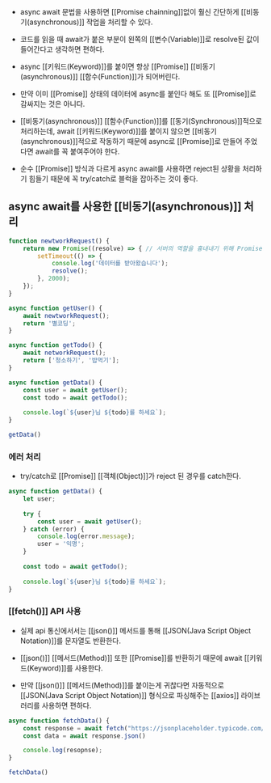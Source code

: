 - async await 문법을 사용하면 [[Promise chainning]]없이 훨신 간단하게 [[비동기(asynchronous)]] 작업을 처리할 수 있다.

- 코드를 읽을 때 await가 붙은 부분이 왼쪽의 [[변수(Variable)]]로 resolve된 값이 들어간다고 생각하면 편하다.

- async [[키워드(Keyword)]]를 붙이면 항상 [[Promise]] [[비동기(asynchronous)]] [[함수(Function)]]가 되어버린다.
- 만약 이미 [[Promise]] 상태의 데이터에 async를 붙인다 해도 또 [[Promise]]로 감싸지는 것은 아니다.

- [[비동기(asynchronous)]] [[함수(Function)]]를 [[동기(Synchronous)]]적으로 처리하는데, await [[키워드(Keyword)]]를 붙이지 않으면 [[비동기(asynchronous)]]적으로 작동하기 때문에 async로 [[Promise]]로 만들어 주었다면 await를 꼭 붙여주어야 한다.

- 순수 [[Promise]] 방식과 다르게 async await를 사용하면 reject된 상황을 처리하기 힘들기 때문에 꼭 try/catch로 블럭을 잡아주는 것이 좋다.

## async await를 사용한 [[비동기(asynchronous)]] 처리


```js
function newtworkRequest() {
	return new Promise((resolve) => { // 서버의 역할을 흉내내기 위해 Promise 객체 정의
		setTimeout(() => {
			console.log('데이터를 받아왔습니다');
			resolve();
		}, 2000);
	});
}

async function getUser() {
	await newtworkRequest();
	return '별코딩';
}

async function getTodo() {
	await networkRequest();
	return ['청소하기', '밥먹기'];
}

async function getData() {
	const user = await getUser();
	const todo = await getTodo();
	
	console.log(`${user}님 ${todo}를 하세요`);
}

getData()
```

### 에러 처리

- try/catch로 [[Promise]] [[객체(Object)]]가 reject 된 경우를 catch한다.

```js
async function getData() {
	let user;
	
	try {
		const user = await getUser();
	} catch (error) {
		console.log(error.message);
		user = '익명';
	}
	
	const todo = await getTodo();
	
	console.log(`${user}님 ${todo}를 하세요`);
}
```

### [[fetch()]] API 사용

- 실제 api 통신에서서는 [[json()]] 메서드를 통해 [[JSON(Java Script Object Notation)]]를 문자열도 반환한다.
- [[json()]] [[메서드(Method)]] 또한 [[Promise]]를 반환하기 때문에 await [[키워드(Keyword)]]를 사용한다.

- 만약 [[json()]] [[메서드(Method)]]를 붙이는게 귀찮다면 자동적으로 [[JSON(Java Script Object Notation)]] 형식으로 파싱해주는 [[axios]] 라이브러리를 사용하면 편하다.

```js
async function fetchData() {
	const response = await fetch("https://jsonplaceholder.typicode.com/users");
	const data = await response.json()

	console.log(resopnse);
}

fetchData()
```